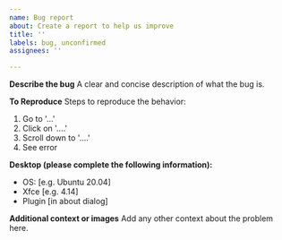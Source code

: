 ```yaml
---
name: Bug report
about: Create a report to help us improve
title: ''
labels: bug, unconfirmed
assignees: ''

---
```


**Describe the bug**
A clear and concise description of what the bug is.

**To Reproduce**
Steps to reproduce the behavior:
1. Go to '...'
2. Click on '....'
3. Scroll down to '....'
4. See error

**Desktop (please complete the following information):**
 - OS: [e.g. Ubuntu 20.04]
 - Xfce [e.g. 4.14]
 - Plugin [in about dialog]

**Additional context or images**
Add any other context about the problem here.

